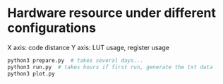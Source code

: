 # Hardware resource under different configurations

X axis: code distance
Y axis: LUT usage, register usage

```sh
python3 prepare.py  # takes several days...
python3 run.py  # takes hours if first run, generate the txt data
python3 plot.py
```
